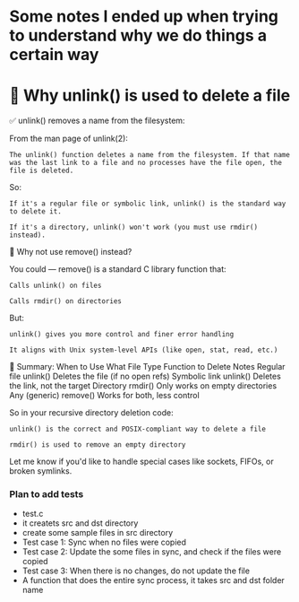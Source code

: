 # Some notes I ended up when trying to understand why we do things a certain way

# 🧠 Why unlink() is used to delete a file
✅ unlink() removes a name from the filesystem:

From the man page of unlink(2):

    The unlink() function deletes a name from the filesystem. If that name was the last link to a file and no processes have the file open, the file is deleted.

So:

    If it's a regular file or symbolic link, unlink() is the standard way to delete it.

    If it's a directory, unlink() won't work (you must use rmdir() instead).

🚫 Why not use remove() instead?

You could — remove() is a standard C library function that:

    Calls unlink() on files

    Calls rmdir() on directories

But:

    unlink() gives you more control and finer error handling

    It aligns with Unix system-level APIs (like open, stat, read, etc.)

🧾 Summary: When to Use What
File Type	Function to Delete	Notes
Regular file	unlink()	Deletes the file (if no open refs)
Symbolic link	unlink()	Deletes the link, not the target
Directory	rmdir()	Only works on empty directories
Any (generic)	remove()	Works for both, less control

So in your recursive directory deletion code:

    unlink() is the correct and POSIX-compliant way to delete a file

    rmdir() is used to remove an empty directory

Let me know if you'd like to handle special cases like sockets, FIFOs, or broken symlinks.


### Plan to add tests
- test.c
- it createts src and dst directory
- create some sample files in src directory
- Test case 1: Sync when no files were copied
- Test case 2: Update the some files in sync, and check if the files were copied
- Test case 3: When there is no changes, do not update the file
- A function that does the entire sync process, it takes src and dst folder name
